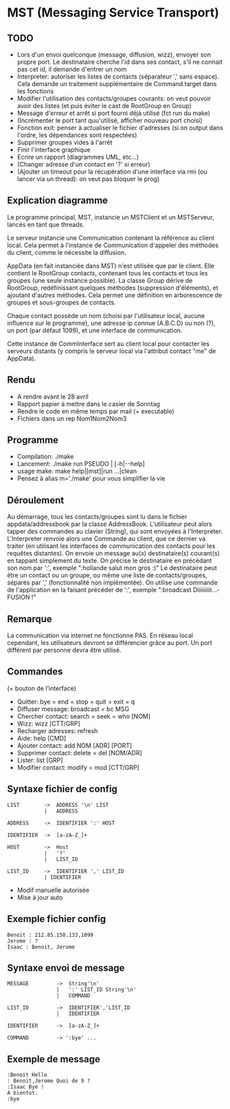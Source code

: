 MST (Messaging Service Transport)
=================================

TODO
----
 * Lors d'un envoi quelconque (message, diffusion, wizz), envoyer son propre port. Le destinataire cherche l'id dans ses contact, s'il ne connait pas cet id, il demande d'entrer un nom
 * Interpreter: autoriser les listes de contacts (séparateur ',' sans espace). Cela demande un traitement supplémentaire de Command.target dans les fonctions
 * Modifier l'utilisation des contacts/groupes courants: on veut pouvoir avoir des listes (et puis éviter le cast de RootGroup en Group)
 * Message d'erreur et arrêt si port fourni déjà utilisé (fct run du make)
 * (Incrémenter le port tant quu'utilisé, afficher nouveau port choisi)
 * Fonction exit: penser à actualiser le fichier d'adresses (si on output dans l'ordre, les dépendances sont respectées) 
 * Supprimer groupes vides à l'arrêt
 * Finir l'interface graphique
 * Ecrire un rapport (diagrammes UML, etc...)
 * (Changer adresse d'un contact en '?' si erreur) 
 * (Ajouter un timeout pour la récupération d'une interface via rmi (ou lancer via un thread): on veut pas bloquer le prog)



Explication diagramme
---------------------
Le programme principal, MST, instancie un MSTClient et un MSTServeur, lancés en tant que threads.

Le serveur instancie une Communication contenant la référence au client local.
Cela permet à l'instance de Communication d'appeler des méthodes du client, comme le nécessite la diffusion.

AppData (en fait instanciée dans MST) n'est utilisée que par le client.
Elle contient le RootGroup contacts, contenant tous les contacts et tous les groupes (une seule instance possible).
La classe Group dérive de RootGroup, redéfinissant quelques méthodes (suppression d'éléments), et ajoutant d'autres méthodes. Cela permet une définition en arborescence de groupes et sous-groupes de contacts.

Chaque contact possède un nom (choisi par l'utilisateur local, aucune influence sur le programme),
une adresse ip connue (A.B.C.D) ou non (?), un port (par défaut 1099), et une interface de communication.

Cette instance de CommInterface sert au client local pour contacter les serveurs distants
(y compris le serveur local via l'attribut contact "me" de AppData).


Rendu
-----
 * A rendre avant le 28 avril
 * Rapport papier à mettre dans le casier de Sonntag
 * Rendre le code en même temps par mail (+ executable)
 * Fichiers dans un rep Nom1Nom2Nom3
 

Programme
---------
 * Compilation: ./make
 * Lancement: ./make run PSEUDO | [-h|--help]
 * usage make: make help|[mst]|run ...|clean
 * Pensez à alias m='./make' pour vous simplifier la vie
 
 
Déroulement
-----------
Au démarrage, tous les contacts/groupes sont lu dans le fichier appdata/addressbook par la classe AddressBook.
L'utilisateur peut alors tapper des commandes au clavier (String), qui sont envoyées
à l'Interpreter. L'Interpreter renvoie alors une Commande au client, que ce dernier va traiter
(en utilisant les interfaces de communication des contacts pour les requêtes distantes).
On envoie un message au(x) destinataire(s) courant(s) en tappant simplement du texte.
On précise le destinataire en précédant son nom par ':', exemple ":hollande salut mon gros :)"
Le destinataire peut être un contact ou un groupe, ou même une liste de contacts/groupes, séparés par ',' (fonctionnalité non implémentée).
On utilise une commande de l'application en la faisant précéder de ':', exemple ":broadcast Diiiiiiiiii...-FUSION !"


Remarque
--------
La communication via internet ne fonctionne PAS.
En réseau local cependant, les utilisateurs devront se différencier grâce au port.
Un port différent par personne devra être utilisé.


Commandes
---------
(+ bouton de l'interface)

 * Quitter:				bye = end = stop = quit = exit = q
 * Diffuser message:	broadcast = bc MSG
 * Chercher contact:	search = seek = who [NOM]
 * Wizz:				wizz [CTT/GRP]
 * Recharger adresses:	refresh
 * Aide:				help [CMD]
 * Ajouter contact:		add NOM [ADR] [PORT]
 * Supprimer contact:	delete = del [NOM/ADR]
 * Lister:				list [GRP]
 * Modifier contact:	modify = mod [CTT/GRP]


Syntaxe fichier de config
-------------------------
	LIST		->	ADDRESS '\n' LIST
				|	ADDRESS

	ADDRESS		->	IDENTIFIER ':' HOST

	IDENTIFIER	->	[a-zA-Z_]+

	HOST		->	Host
				|	'?'
				|	LIST_ID
				
	LIST_ID		->	IDENTIFIER ',' LIST_ID
				| IDENTIFIER

 * Modif manuelle autorisée
 * Mise à jour auto


Exemple fichier config
----------------------
	Benoit : 212.85.150.133,1099
	Jerome : ?
	Isaac : Benoit, Jerome


Syntaxe envoi de message
------------------------
	MESSAGE			->	String'\n'
					|	':' LIST_ID String'\n'
					|	COMMAND
					
	LIST_ID			->	IDENTIFIER','LIST_ID
					|	IDENTIFIER
					
	IDENTIFIER		->	[a-zA-Z_]+

	COMMAND			-> ':bye' ...


Exemple de message
------------------
	:Benoit Hello
	: Benoit,Jerome Quoi de 9 ?
	:Isaac Bye !
	A bientot.
	:bye

